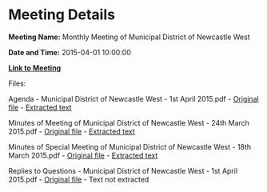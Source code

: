 # Meeting Details

**Meeting Name:** Monthly Meeting of Municipal District of Newcastle West

**Date and Time:** 2015-04-01 10:00:00

**[Link to Meeting](https://www.limerick.ie/council/whats-on/monthly-meeting-municipal-district-newcastle-west-17)**

Files: 

Agenda - Municipal District of Newcastle West - 1st April 2015.pdf - [Original file](https://www.limerick.ie/sites/default/files/media/documents/2017-07/agenda_-_muncipal_district_of_newcastle_west_-_1_april_2015.pdf) - [Extracted text](./Agenda%20-%20Municipal%20District%20of%20Newcastle%20West%20-%201st%20April%202015.md)

Minutes of Meeting of Municipal District of Newcastle West - 24th March 2015.pdf - [Original file](https://www.limerick.ie/sites/default/files/media/documents/2017-07/minutes_of_meeting_of_muncipal_district_of_newcastle_west_-_24th_march_2015.pdf) - [Extracted text](./Minutes%20of%20Meeting%20of%20Municipal%20District%20of%20Newcastle%20West%20-%2024th%20March%202015.md)

Minutes of Special Meeting of Municipal District of Newcastle West - 18th March 2015.pdf - [Original file](https://www.limerick.ie/sites/default/files/media/documents/2017-07/minutes_of_meeting_of_muncipal_district_of_newcastle_west_-_18th_march_2015_0.pdf) - [Extracted text](./Minutes%20of%20Special%20Meeting%20of%20Municipal%20District%20of%20Newcastle%20West%20-%2018th%20March%202015.md)

Replies to Questions - Municipal District of Newcastle West - 1st April 2015.pdf - [Original file](https://www.limerick.ie/sites/default/files/media/documents/2017-07/replies_to_questions_-_municpal_district_of_newcastle_west_-_0.pdf) - Text not extracted

